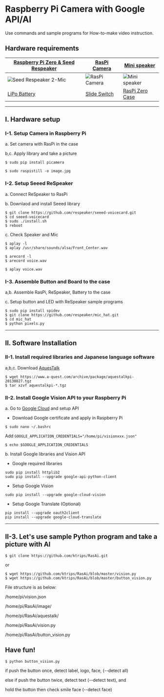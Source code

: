 # Raspberry Pi Camera with Google API/AI

Use commands and sample programs for How-to-make video instruction.

## Hardware requirements
|[Raspberry Pi Zero & Seed Respeaker](https://amzn.to/2VnIlXZ)|[RasPi Camera](https://amzn.to/2Dwq0h9)|[Mini speaker](http://akizukidenshi.com/catalog/g/gP-12587/)|
|---|---|---|
|![Seed Respeaker 2-Mic](https://images-na.ssl-images-amazon.com/images/I/61LUX8fc0xL._SL1024_.jpg)|![RasPi Camera](https://images-na.ssl-images-amazon.com/images/I/41gHGo7BeuL.jpg)|![Mini speaker](http://akizukidenshi.com/img/goods/C/P-12587.jpg)|
| [LiPo Battery](https://www.sengoku.co.jp/mod/sgk_cart/detail.php?code=EEHD-4YZM) | [Slide Switch](https://www.sengoku.co.jp/mod/sgk_cart/detail.php?code=EEHD-4WYU) | [RasPi Zero Case](https://amzn.to/2VnIlXZ) |

---

## I. Hardware setup

### I-1. Setup Camera in Raspberry Pi

 a. Set camera with RasPi in the case

 b,c. Apply library and take a picture

```
$ sudo pip install picamera

$ sudo raspistill -o image.jpg
```

### I-2. Setup Seeed ReSpeaker

 a. Connect ReSpeaker to RasPi

 b. Downlaod and install Seeed library

```
$ git clone https://github.com/respeaker/seeed-voicecard.git
$ cd seeed-voicecard
$ sudo ./install.sh
$ reboot
```
 c. Check Speaker and Mic
```
$ aplay -l
$ aplay /usr/share/sounds/alsa/Front_Center.wav

$ arecord -l
$ arecord voice.wav

$ aplay voice.wav
```

### I-3. Assemble Button and Board to the case

a,b. Assemble RasPi, ReSpeaker, Battery to the case

c. Setup button and LED with ReSpeaker sample programs

```
$ sudo pip install spidev
$ git clone https://github.com/respeaker/mic_hat.git
$ cd mic_hat
$ python pixels.py
```



---

## II. Software Installation

### II-1. Install required libraries and Japanese language software

 a,b,c. Download [AquesTalk](https://www.a-quest.com/products/aquestalkpi.html)
 
```
$ wget https://www.a-quest.com/archive/package/aquestalkpi-20130827.tgz
$ tar xzvf aquestalkpi-*.tgz
```

### II-2. Install Google Vision API to your Raspberry Pi

 a. Go to [Google Cloud](https://cloud.google.com) and setup API
 
 - Download Google certificate and apply in Raspberry Pi
 
```
$ sudo nano ~/.bashrc
```
Add `GOOGLE_APPLICATION_CREDENTIALS="/home/pi/visionxxx.json"`
```
$ echo $GOOGLE_APPLICATION_CREDENTIALS
```

 b. Install Google libraries and Vision API
 
 - Google required libraries
 
```
sudo pip install httplib2
sudo pip install --upgrade google-api-python-client
```

 - Setup Google Vision
```
sudo pip install --upgrade google-cloud-vision
```

 - Setup Google Translate (Optional)
```
pip install --upgrade oauth2client
pip install --upgrade google-cloud-translate
```

---

## II-3. Let's use sample Python program and take a picture with AI


```
$ git clone https://github.com/ktrips/RasAi.git
```
or
```
$ wget https://github.com/ktrips/RasAi/blob/master/vision.py
$ wget https://github.com/ktrips/RasAi/blob/master/button_vision.py
```

File structure is as below:

/home/pi/vision.json

/home/pi/RasAi/image/

/home/pi/RasAi/aquestalk/

/home/pi/RasAi/vision.py

/home/pi/RasAi/button_vision.py


## Have fun!

```
$ python button_vision.py
```

if push the button once, detect label, logo, face, (--detect all)

else if push the button twice, detect text (--detect text), and

hold the button then check smile face (--detect face)
